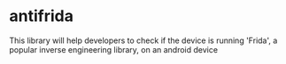 # antifrida
This library will help developers to check if the device is running 'Frida', a popular inverse engineering library, on an android device
